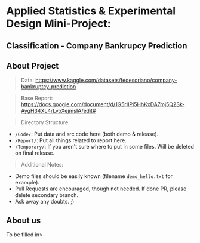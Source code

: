 # Applied Statistics & Experimental Design Mini-Project: 
## Classification - Company Bankrupcy Prediction

## About Project

> Data: https://www.kaggle.com/datasets/fedesoriano/company-bankruptcy-prediction

> Base Report: https://docs.google.com/document/d/1G5rIIPi5HhKxDA7mj5Q2Sk-AygH34XL4rLvoXejmsIA/edit#

> Directory Structure:
- `/Code/`: Put data and src code here (both demo & release).
- `/Report/`: Put all things related to report here.
- `/Temporary/`: If you aren't sure where to put in some files. Will be deleted on final release.

> Additional Notes:
- Demo files should be easily known (filename `demo_hello.txt` for example).
- Pull Requests are encouraged, though not needed. If done PR, please delete secondary branch.
- Ask away any doubts. ;)

## About us

To be filled in>
